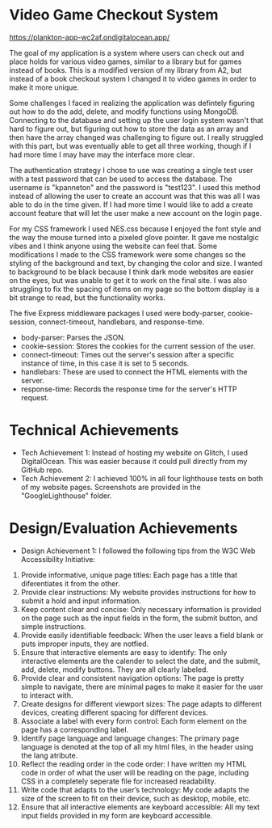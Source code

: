 # Video Game Checkout System
https://plankton-app-wc2af.ondigitalocean.app/

The goal of my application is a system where users can check out and place holds for various video games, similar to a library but for games instead of books. This is a modified version of my library from A2, but instead of a book checkout system I changed it to video games in order to make it more unique.

Some challenges I faced in realizing the application was defintely figuring out how to do the add, delete, and modify functions using MongoDB. Connecting to the database and setting up the user login system wasn't that hard to figure out, but figuring out how to store the data as an array and then have the array changed was challenging to figure out. I really struggled with this part, but was eventually able to get all three working, though if I had more time I may have may the interface more clear.

The authentication strategy I chose to use was creating a single test user with a test password that can be used to access the database. The username is "kpanneton" and the password is "test123". I used this method instead of allowing the user to create an account was that this was all I was able to do in the time given. If I had more time I would like to add a create account feature that will let the user make a new account on the login page.

For my CSS framework I used NES.css because I enjoyed the font style and the way the mouse turned into a pixeled glove pointer. It gave me nostalgic vibes and I think anyone using the website can feel that. Some modifications I made to the CSS framework were some changes so the styling of the background and text, by changing the color and size. I wanted to background to be black because I think dark mode websites are easier on the eyes, but was unable to get it to work on the final site. I was also struggling to fix the spacing of items on my page so the bottom display is a bit strange to read, but the functionality works.

The five Express middleware packages I used were body-parser, cookie-session, connect-timeout, handlebars, and response-time.
- body-parser: Parses the JSON.
- cookie-session: Stores the cookies for the current session of the user.
- connect-timeout: Times out the server's session after a specific instance of time, in this case it is set to 5 seconds.
- handlebars: These are used to connect the HTML elements with the server.
- response-time: Records the response time for the server's HTTP request.

# Technical Achievements
- Tech Achievement 1: Instead of hosting my website on Glitch, I used DigitalOcean. This was easier because it could pull directly from my GitHub repo.
- Tech Achievement 2: I achieved 100% in all four lighthouse tests on both of my website pages. Screenshots are provided in the "GoogleLighthouse" folder.

# Design/Evaluation Achievements
- Design Achievement 1: I followed the following tips from the W3C Web Accessibility Initiative:
1. Provide informative, unique page titles: Each page has a title that diferentiates it from the other.
2. Provide clear instructions: My website provides instructions for how to submit a hold and input information.
3. Keep content clear and concise: Only necessary information is provided on the page such as the input fields in the form, the submit button, and simple instructions.
4. Provide easily identifiable feedback: When the user leavs a field blank or puts improper inputs, they are notfied.
5. Ensure that interactive elements are easy to identify: The only interactive elements are the calender to select the date, and the submit, add, delete, modify buttons. They are all clearly labeled.
6. Provide clear and consistent navigation options: The page is pretty simple to navigate, there are minimal pages to make it easier for the user to interact with.
7. Create designs for different viewport sizes: The page adapts to different devices, creating different spacing for different devices.
8. Associate a label with every form control: Each form element on the page has a corresponding label.
9. Identify page language and language changes: The primary page language is denoted at the top of all my html files, in the header using the lang atribute.
10. Reflect the reading order in the code order: I have written my HTML code in order of what the user will be reading on the page, including CSS in a completely seperate file for increased readability.
11. Write code that adapts to the user’s technology: My code adapts the size of the screen to fit on their device, such as desktop, mobile, etc.
12. Ensure that all interactive elements are keyboard accessible: All my text input fields provided in my form are keyboard accessible. 